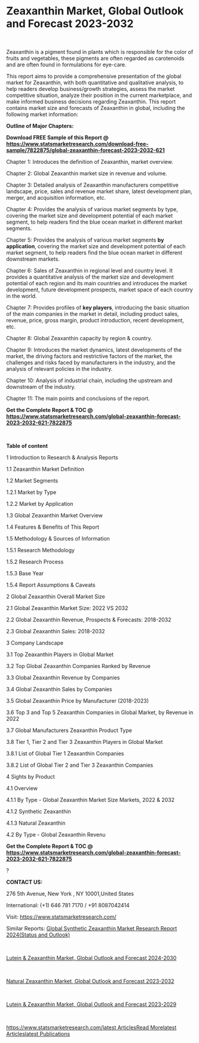 <h1>Zeaxanthin Market, Global Outlook and Forecast 2023-2032</h1><br/><p>Zeaxanthin is a pigment found in plants which is responsible for the color of fruits and vegetables, these pigments are often regarded as carotenoids and are often found in formulations for eye-care.</p>
 
 
 
 <p>This report aims to provide a comprehensive presentation of the global market for Zeaxanthin, with both quantitative and qualitative analysis, to help readers develop business/growth strategies, assess the market competitive situation, analyze their position in the current marketplace, and make informed business decisions regarding Zeaxanthin. This report contains market size and forecasts of Zeaxanthin in global, including the following market information:</p>
 
 
 
 <p><strong>Outline of Major Chapters:</strong></p>
 
 
 
 <p><strong>Download FREE Sample of this Report @ <a href="https://www.statsmarketresearch.com/download-free-sample/7822875/global-zeaxanthin-forecast-2023-2032-621">https://www.statsmarketresearch.com/download-free-sample/7822875/global-zeaxanthin-forecast-2023-2032-621</a></strong></p>
 
 
 
 <p>Chapter 1: Introduces the definition of Zeaxanthin, market overview.</p>
 
 
 
 <p>Chapter 2: Global Zeaxanthin market size in revenue and volume.</p>
 
 
 
 <p>Chapter 3: Detailed analysis of Zeaxanthin manufacturers competitive landscape, price, sales and revenue market share, latest development plan, merger, and acquisition information, etc.</p>
 
 
 
 <p>Chapter 4: Provides the analysis of various market segments by type, covering the market size and development potential of each market segment, to help readers find the blue ocean market in different market segments.</p>
 
 
 
 <p>Chapter 5: Provides the analysis of various market segments <strong>by application</strong>, covering the market size and development potential of each market segment, to help readers find the blue ocean market in different downstream markets.</p>
 
 
 
 <p>Chapter 6: Sales of Zeaxanthin in regional level and country level. It provides a quantitative analysis of the market size and development potential of each region and its main countries and introduces the market development, future development prospects, market space of each country in the world.</p>
 
 
 
 <p>Chapter 7: Provides profiles of <strong>key players</strong>, introducing the basic situation of the main companies in the market in detail, including product sales, revenue, price, gross margin, product introduction, recent development, etc.</p>
 
 
 
 <p>Chapter 8: Global Zeaxanthin capacity by region & country.</p>
 
 
 
 <p>Chapter 9: Introduces the market dynamics, latest developments of the market, the driving factors and restrictive factors of the market, the challenges and risks faced by manufacturers in the industry, and the analysis of relevant policies in the industry.</p>
 
 
 
 <p>Chapter 10: Analysis of industrial chain, including the upstream and downstream of the industry.</p>
 
 
 
 <p>Chapter 11: The main points and conclusions of the report.</p>
 
 
 
 <div><b>Get the Complete Report & TOC @ <a href="https://www.statsmarketresearch.com/global-zeaxanthin-forecast-2023-2032-621-7822875">https://www.statsmarketresearch.com/global-zeaxanthin-forecast-2023-2032-621-7822875</a></b></div>
 
 
 
 <p><br />
 
 <b>Table of content</b></p>
 
 
 
 <p>1 Introduction to Research & Analysis Reports<br />
 
 1.1 Zeaxanthin Market Definition<br />
 
 1.2 Market Segments<br />
 
 1.2.1 Market by Type<br />
 
 1.2.2 Market by Application<br />
 
 1.3 Global Zeaxanthin Market Overview<br />
 
 1.4 Features & Benefits of This Report<br />
 
 1.5 Methodology & Sources of Information<br />
 
 1.5.1 Research Methodology<br />
 
 1.5.2 Research Process<br />
 
 1.5.3 Base Year<br />
 
 1.5.4 Report Assumptions & Caveats<br />
 
 2 Global Zeaxanthin Overall Market Size<br />
 
 2.1 Global Zeaxanthin Market Size: 2022 VS 2032<br />
 
 2.2 Global Zeaxanthin Revenue, Prospects & Forecasts: 2018-2032<br />
 
 2.3 Global Zeaxanthin Sales: 2018-2032<br />
 
 3 Company Landscape<br />
 
 3.1 Top Zeaxanthin Players in Global Market<br />
 
 3.2 Top Global Zeaxanthin Companies Ranked by Revenue<br />
 
 3.3 Global Zeaxanthin Revenue by Companies<br />
 
 3.4 Global Zeaxanthin Sales by Companies<br />
 
 3.5 Global Zeaxanthin Price by Manufacturer (2018-2023)<br />
 
 3.6 Top 3 and Top 5 Zeaxanthin Companies in Global Market, by Revenue in 2022<br />
 
 3.7 Global Manufacturers Zeaxanthin Product Type<br />
 
 3.8 Tier 1, Tier 2 and Tier 3 Zeaxanthin Players in Global Market<br />
 
 3.8.1 List of Global Tier 1 Zeaxanthin Companies<br />
 
 3.8.2 List of Global Tier 2 and Tier 3 Zeaxanthin Companies<br />
 
 4 Sights by Product<br />
 
 4.1 Overview<br />
 
 4.1.1 By Type - Global Zeaxanthin Market Size Markets, 2022 & 2032<br />
 
 4.1.2 Synthetic Zeaxanthin<br />
 
 4.1.3 Natural Zeaxanthin<br />
 
 4.2 By Type - Global Zeaxanthin Revenu</p>
 
 
 
 <div><b>Get the Complete Report & TOC @ <a href="https://www.statsmarketresearch.com/global-zeaxanthin-forecast-2023-2032-621-7822875">https://www.statsmarketresearch.com/global-zeaxanthin-forecast-2023-2032-621-7822875</a></b></div>
 
 
 
 <p>? </p>
 
 
 
 <p><b>CONTACT US:</b><br />
 
 276 5th Avenue, New York , NY 10001,United States<br />
 
 International: (+1) 646 781 7170 / +91 8087042414<br />
 
 Visit: <a href="https://www.statsmarketresearch.com/">https://www.statsmarketresearch.com/</a><br />
 
 Similar Reports: <a href="https://www.statsmarketresearch.com/global-zeaxanthin-forecast-2023-2032-621-7822875">Global Synthetic Zeaxanthin Market Research Report 2024(Status and Outlook)</a><br />
 
 <br />
 
 <a href="https://www.statsmarketresearch.com/global-zeaxanthin-forecast-2023-2032-621-7822875">Lutein & Zeaxanthin Market, Global Outlook and Forecast 2024-2030</a><br />
 
 <br />
 
 <a href="https://www.statsmarketresearch.com/global-zeaxanthin-forecast-2023-2032-621-7822875">Natural Zeaxanthin Market, Global Outlook and Forecast 2023-2032</a><br />
 
 <br />
 
 <a href="https://www.statsmarketresearch.com/global-zeaxanthin-forecast-2023-2032-621-7822875">Lutein & Zeaxanthin Market, Global Outlook and Forecast 2023-2029</a><br />
 
 <br />
 
 <a href="https://gyeongbokgung.com">https://www.statsmarketresearch.com/</a><a href="https://hallyeomaritime.com">latest Articles</a><a href="https://jingwansa.com">Read More</a><a href="https://nguoiviet.jp/">latest Articles</a><a href="https://www.intelmarketresearch.com/">latest Publications</a></p>